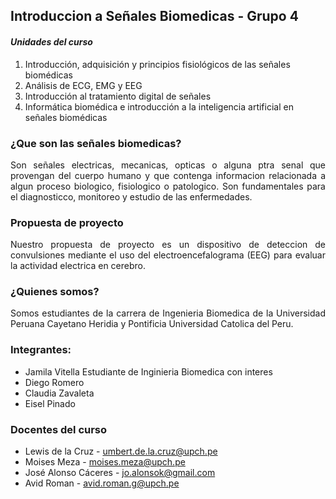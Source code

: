 ## Introduccion a Señales Biomedicas - Grupo 4
#### *Unidades del curso*
1. Introducción, adquisición y principios fisiológicos de las señales biomédicas
2. Análisis de ECG, EMG y EEG
3. Introducción al tratamiento digital de señales
4. Informática biomédica e introducción a la inteligencia artificial en señales biomédicas

### ¿Que son las señales biomedicas?
<p align="justify">Son señales electricas, mecanicas, opticas o alguna ptra senal que provengan del cuerpo humano y que contenga informacion relacionada a algun proceso biologico, fisiologico o patologico. Son fundamentales para el diagnosticco, monitoreo y estudio de las enfermedades.

### Propuesta de proyecto
<p align="justify">Nuestro propuesta de proyecto es un dispositivo de deteccion de convulsiones mediante el uso del electroencefalograma (EEG) para evaluar la actividad electrica en cerebro.

### ¿Quienes somos?
<p align="justify">Somos estudiantes de la carrera de Ingenieria Biomedica de la Universidad Peruana Cayetano Heridia y Pontificia Universidad Catolica del Peru.

### Integrantes:
  * Jamila Vitella
    Estudiante de Inginieria Biomedica con interes
  * Diego Romero
  * Claudia Zavaleta
  * Eisel Pinado

### Docentes del curso
- Lewis de la Cruz - umbert.de.la.cruz@upch.pe
- Moises Meza - moises.meza@upch.pe
- José Alonso Cáceres - jo.alonsok@gmail.com
- Avid Roman - avid.roman.g@upch.pe
